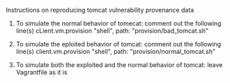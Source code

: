 Instructions on reproducing tomcat vulnerability provenance data

1. To simulate the normal behavior of tomecat: comment out the following line(s)
  cLient.vm.provision "shell", path: "provision/bad_tomcat.sh"

2. To simulate the eploited behavior of tomcat: comment out the following line(s)
 client.vm.provision "shell", path: "provision/normal_tomcat.sh"

3. To simulate both the exploited and the normal behavior of tomcat: leave Vagrantfile as it is 
